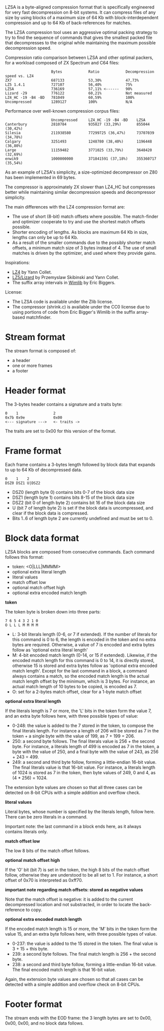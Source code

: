 LZSA is a byte-aligned compression format that is specifically engineered for very fast decompression on 8-bit systems. It can compress files of any size by using blocks of a maximum size of 64 Kb with block-interdependent compression and up to 64 Kb of back-references for matches.

The LZSA compression tool uses an aggressive optimal packing strategy to try to find the sequence of commands that gives the smallest packed file that decompresses to the original while maintaining the maximum possible decompression speed.

Compression ratio comparison between LZSA and other optimal packers, for a workload composed of ZX Spectrum and C64 files:

                         Bytes            Ratio            Decompression speed vs. LZ4
    ZX7                  687133           53,30%           47,73%
    LZ5 1.4.1            727107           56,40%           75%
    LZSA                 736169           57,11% <------   90%
    Lizard -29           776122           60,21%           Not measured
    LZ4_HC -19 -B4 -BD   781049           60,59%           100%
    Uncompressed         1289127          100%             N/A

Performance over well-known compression corpus files:

                         Uncompressed     LZ4_HC -19 -B4 -BD    LZSA
    Canterbury           2810784          935827 (33,29%)       855044 (30,42%)
    Silesia              211938580        77299725 (36,47%)     73707039 (34,78%)
    Calgary              3251493          1248780 (38,40%)      1196448 (36,80%)
    Large                11159482         3771025 (33,79%)      3648420 (32,69%)
    enwik9               1000000000       371841591 (37,18%)    355360717 (35,54%)

As an example of LZSA's simplicity, a size-optimized decompressor on Z80 has been implemented in 69 bytes.

The compressor is approximately 2X slower than LZ4_HC but compresses better while maintaining similar decompression speeds and decompressor simplicity.

The main differences with the LZ4 compression format are:

* The use of short (8-bit) match offsets where possible. The match-finder and optimizer cooperate to try and use the shortest match offsets possible.
* Shorter encoding of lengths. As blocks are maximum 64 Kb in size, lengths can only be up to 64 Kb.
* As a result of the smaller commands due to the possibly shorter match offsets, a minimum match size of 3 bytes instead of 4. The use of small matches is driven by the optimizer, and used where they provide gains.

Inspirations:

* [LZ4](https://github.com/lz4/lz4) by Yann Collet.
* [LZ5/Lizard](https://github.com/inikep/lizard) by Przemyslaw Skibinski and Yann Collet.
* The suffix array intervals in [Wimlib](https://wimlib.net/git/?p=wimlib;a=tree) by Eric Biggers.

License:

* The LZSA code is available under the Zlib license.
* The compressor (shrink.c) is available under the CC0 license due to using portions of code from Eric Bigger's Wimlib in the suffix array-based matchfinder.

# Stream format

The stream format is composed of:
* a header
* one or more frames
* a footer

# Header format

The 3-bytes header contains a signature and a traits byte:

    0    1                2
    0x7b 0x9e             0x00
    <--- signature --->   <- traits ->

The traits are set to 0x00 for this version of the format.

# Frame format

Each frame contains a 3-bytes length followed by block data that expands to up to 64 Kb of decompressed data.

    0    1    2
    DSZ0 DSZ1 U|DSZ2

* DSZ0 (length byte 0) contains bits 0-7 of the block data size
* DSZ1 (length byte 1) contains bits 8-15 of the block data size
* DSZ2 (bit 0 of length byte 2) contains bit 16 of the block data size
* U (bit 7 of length byte 2) is set if the block data is uncompressed, and clear if the block data is compressed.
* Bits 1..6 of length byte 2 are currently undefined and must be set to 0.

# Block data format

LZSA blocks are composed from consecutive commands. Each command follows this format:

* token: <O|LLL|MMMM>
* optional extra literal length
* literal values
* match offset low
* optional match offset high
* optional extra encoded match length

**token**

The token byte is broken down into three parts:

    7 6 5 4 3 2 1 0
    O L L L M M M M

* L: 3-bit literals length (0-6, or 7 if extended). If the number of literals for this command is 0 to 6, the length is encoded in the token and no extra bytes are required. Otherwise, a value of 7 is encoded and extra bytes follow as 'optional extra literal length'
* M: 4-bit encoded match length (0-14, or 15 if extended). Likewise, if the encoded match length for this command is 0 to 14, it is directly stored, otherwise 15 is stored and extra bytes follow as 'optional extra encoded match length'. Except for the last command in a block, a command always contains a match, so the encoded match length is the actual match length offset by the minimum, which is 3 bytes. For instance, an actual match length of 10 bytes to be copied, is encoded as 7.
* O: set for a 2-bytes match offset, clear for a 1-byte match offset

**optional extra literal length**

If the literals length is 7 or more, the 'L' bits in the token form the value 7, and an extra byte follows here, with three possible types of value:

* 0-248: the value is added to the 7 stored in the token, to compose the final literals length. For instance a length of 206 will be stored as 7 in the token + a single byte with the value of 199, as 7 + 199 = 206.
* 250: a second byte follows. The final literals value is 256 + the second byte. For instance, a literals length of 499 is encoded as 7 in the token, a byte with the value of 250, and a final byte with the value of 243, as 256 + 243 = 499.
* 249: a second and third byte follow, forming a little-endian 16-bit value. The final literals value is that 16-bit value. For instance, a literals length of 1024 is stored as 7 in the token, then byte values of 249, 0 and 4, as (4 * 256) = 1024.

The extension byte values are chosen so that all three cases can be detected on 8-bit CPUs with a simple addition and overflow check.

**literal values**

Literal bytes, whose number is specified by the literals length, follow here. There can be zero literals in a command.

Important note: the last command in a block ends here, as it always contains literals only.

**match offset low**

The low 8 bits of the match offset follows.

**optional match offset high**

If the 'O' bit (bit 7) is set in the token, the high 8 bits of the match offset follow, otherwise they are understood to be all set to 1. For instance, a short offset of 0x70 is interpreted as 0xff70.

**important note regarding match offsets: stored as negative values**

Note that the match offset is negative: it is added to the current decompressed location and not substracted, in order to locate the back-reference to copy.

**optional extra encoded match length**

If the encoded match length is 15 or more, the 'M' bits in the token form the value 15, and an extra byte follows here, with three possible types of value.

* 0-237: the value is added to the 15 stored in the token. The final value is 3 + 15 + this byte.
* 239: a second byte follows. The final match length is 256 + the second byte.
* 238: a second and third byte follow, forming a little-endian 16-bit value. The final encoded match length is that 16-bit value.

Again, the extension byte values are chosen so that all cases can be detected with a simple addition and overflow check on 8-bit CPUs.

# Footer format

The stream ends with the EOD frame: the 3 length bytes are set to 0x00, 0x00, 0x00, and no block data follows.
